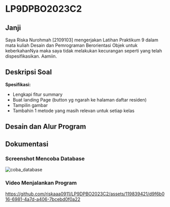 # LP9DPBO2023C2
## Janji
Saya Riska Nurohmah [2109103] mengerjakan Latihan Praktikum 9 dalam mata kuliah Desain dan Pemrograman Berorientasi Objek untuk keberkahanNya maka saya tidak melakukan kecurangan seperti yang telah dispesifikasikan. Aamiin.

## Deskripsi Soal
**Spesifikasi:**
* Lengkapi fitur summary
* Buat landing Page (button yg ngarah ke halaman daftar residen)
* Tampilin gambar
* Tambahin 1 metode yang masih relevan untuk setiap kelas
 
## Desain dan Alur Program

## Dokumentasi
### Screenshot Mencoba Database
![coba_database](https://github.com/riskaaa0911/LP9DPBO2023C2/assets/119839421/6cdbfb6b-c283-45a1-91f5-39eb0100d5cc)
### Video Menjalankan Program
https://github.com/riskaaa0911/LP9DPBO2023C2/assets/119839421/d9f6b016-6981-4a7d-a406-7bcebd0f0a22

 


